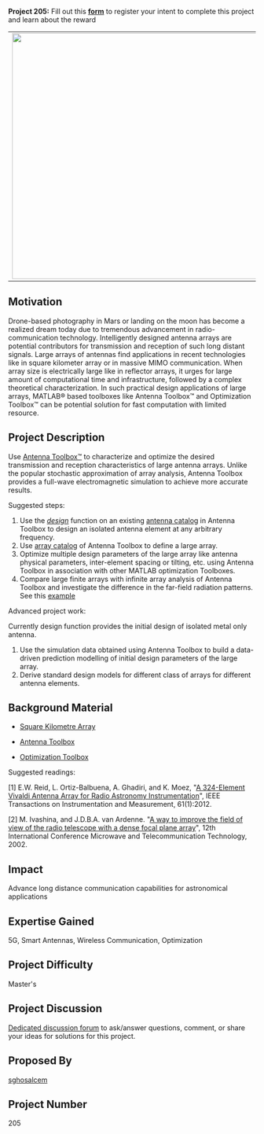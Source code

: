 **Project 205:** Fill out this <strong>[form](https://forms.office.com/Pages/ResponsePage.aspx?id=ETrdmUhDaESb3eUHKx3B5lOTzSa_A6lPqq2LJKzvpM5UMTBZRkc4UTRETjFERVRDWllQRE40OUFSQS4u)</strong> to  register your intent to complete this project and learn about the reward

<table>
<td><img src="https://gist.githubusercontent.com/robertogl/e0115dc303472a9cfd52bbbc8edb7665/raw/space-systems-communications.jpg"  width=500 /></td>
<td><p><h1>Optimization of Large Antenna Arrays for Astronomical Applications</h1></p>
<p> Design a large antenna array and optimize its multiple design variables to achieve desired transmission/reception characteristics.  </p>
</table>

## Motivation

Drone-based photography in Mars or landing on the moon has become a realized dream today due to tremendous advancement in radio-communication technology. Intelligently designed antenna arrays are potential contributors for transmission and reception of such long distant signals. Large arrays of antennas find applications in recent technologies like in square kilometer array or in massive MIMO communication. When array size is electrically large like in reflector arrays, it urges for large amount of computational time and infrastructure, followed by a complex theoretical characterization. In such practical design applications of large arrays, MATLAB® based toolboxes like Antenna Toolbox™ and Optimization Toolbox™ can be potential solution for fast computation with limited resource. 

## Project Description

Use [Antenna Toolbox™](https://www.mathworks.com/products/antenna.html) to characterize and optimize the desired transmission and reception characteristics of large antenna arrays. Unlike the popular stochastic approximation of array analysis, Antenna Toolbox provides a full-wave electromagnetic simulation to achieve more accurate results. 

Suggested steps:
1. Use the [*design*](https://www.mathworks.com/help/antenna/ref/design.html) function on an existing [antenna catalog]( https://www.mathworks.com/help/antenna/antenna-catalog.html) in Antenna Toolbox to design an isolated antenna element at any arbitrary frequency. 
2. Use [array catalog]( https://www.mathworks.com/help/antenna/array-catalog.html) of Antenna Toolbox to define a large array. 
3. Optimize multiple design parameters of the large array like antenna physical parameters, inter-element spacing or tilting, etc. using Antenna Toolbox in association with other MATLAB optimization Toolboxes. 
4. Compare large finite arrays with infinite array analysis of Antenna Toolbox and investigate the difference in the far-field radiation patterns. See this [example](https://www.mathworks.com/help/antenna/ug/modeling-mutual-coupling-in-large-arrays-using-infinite-array-analysis.html?searchHighlight=infinite%20array&amp;s_tid=srchtitle) 

Advanced project work: 

Currently design function provides the initial design of isolated metal only antenna. 
1. Use the simulation data obtained using Antenna Toolbox to build a data-driven prediction modelling of initial design parameters of the large array.
2. Derive standard design models for different class of arrays for different antenna elements. 

## Background Material

- [Square Kilometre Array](https://www.skatelescope.org/the-ska-project/)

- [Antenna Toolbox](https://www.mathworks.com/help/antenna/)

- [Optimization Toolbox](https://www.mathworks.com/products/optimization.html)

Suggested readings:

[1] E.W. Reid, L. Ortiz-Balbuena, A. Ghadiri, and K. Moez, "[A 324-Element Vivaldi Antenna Array for Radio Astronomy Instrumentation](https://doi.org/10.1109/TIM.2011.2159414)", IEEE Transactions on Instrumentation and Measurement, 61(1):2012.

[2] M. Ivashina, and J.D.B.A. van Ardenne. "[A way to improve the field of view of the radio telescope with a dense focal plane array](https://doi.org/10.1109/CRMICO.2002.1137238)", 12th International Conference Microwave and Telecommunication Technology, 2002. 


## Impact

Advance long distance communication capabilities for astronomical applications  

## Expertise Gained 

5G, Smart Antennas, Wireless Communication, Optimization

## Project Difficulty

Master's

## Project Discussion

[Dedicated discussion forum](https://github.com/mathworks/MathWorks-Excellence-in-Innovation/discussions/36) to ask/answer questions, comment, or share your ideas for solutions for this project.

## Proposed By

[sghosalcem](https://github.com/sghosalcem)

## Project Number

205
